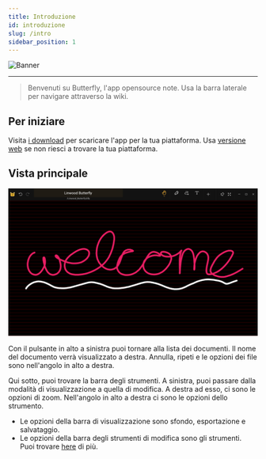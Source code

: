 ```yaml
---
title: Introduzione
id: introduzione
slug: /intro
sidebar_position: 1
---
```


![Banner](/img/banner.png)

***

> Benvenuti su Butterfly, l'app opensource note.
> Usa la barra laterale per navigare attraverso la wiki.

## Per iniziare

Visita [i download](/downloads) per scaricare l'app per la tua piattaforma.
Usa [versione web](https://butterfly.linwood.dev) se non riesci a trovare la tua piattaforma.

## Vista principale

![Main view](main.png)

Con il pulsante in alto a sinistra puoi tornare alla lista dei documenti. Il nome del documento verrà visualizzato a destra. Annulla, ripeti e le opzioni dei file sono nell'angolo in alto a destra.

Qui sotto, puoi trovare la barra degli strumenti. A sinistra, puoi passare dalla modalità di visualizzazione a quella di modifica. A destra ad esso, ci sono le opzioni di zoom. Nell'angolo in alto a destra ci sono le opzioni dello strumento.

- Le opzioni della barra di visualizzazione sono sfondo, esportazione e salvataggio.
- Le opzioni della barra degli strumenti di modifica sono gli strumenti. Puoi trovare [here](background) di più.
